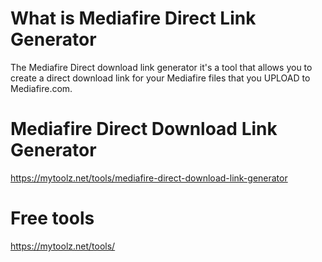 # What is Mediafire Direct Link Generator
The Mediafire Direct download link generator it's a tool that allows you to create a direct download link for your Mediafire files that you UPLOAD to Mediafire.com.

# Mediafire Direct Download Link Generator
https://mytoolz.net/tools/mediafire-direct-download-link-generator

# Free tools
https://mytoolz.net/tools/
